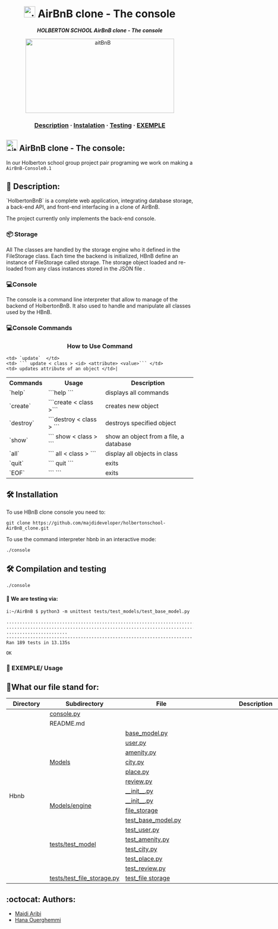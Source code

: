 <h1 align="center">
	<img alt="aitBnB" src="https://cdn.icon-icons.com/icons2/836/PNG/512/Airbnb_icon-icons.com_66791.png" height="30"/> AirBnB clone - The console
</h1>
<p align="center">
	<b><i>HOLBERTON SCHOOL AirBnB clone - The console</i></b><br>
</p>
<p align="center">
 <img alt="aitBnB" src="https://holbertonintranet.s3.amazonaws.com/uploads/medias/2018/6/65f4a1dd9c51265f49d0.png?X-Amz-Algorithm=AWS4-HMAC-SHA256&X-Amz-Credential=AKIARDDGGGOU5BHMTQX4%2F20221012%2Fus-east-1%2Fs3%2Faws4_request&X-Amz-Date=20221012T183534Z&X-Amz-Expires=86400&X-Amz-SignedHeaders=host&X-Amz-Signature=eb102b2bc9818888486dd17244f5b35443a34e6a7b7faac74496db33c4e5c077" height="200" width="400"/> 
</p>
<h3 align="center">
	<a href="##Description">Description</a>
	<span> · </span>
	<a href="#Compilation-and-testing">Instalation</a>
	<span> · </span>
	<a href="#Compilation-and-testing">Testing</a>
	<span> · </span>
	<a href="#EXEMPLE">EXEMPLE</a>
</h3>

##   <img alt="aitBnB" src="https://cdn.icon-icons.com/icons2/836/PNG/512/Airbnb_icon-icons.com_66791.png" height="30"/> AirBnB clone - The console:

In our Holberton school group project pair programing we work on making a `AirBnB-Console0.1`

## 📖 Description: 
 
<p>
`HolbertonBnB` is a complete web application, integrating database storage, a back-end API, and front-end interfacing in a clone of AirBnB.

The project currently only implements the back-end console.
</p>

###  📦 Storage
All The classes are handled by the  storage engine who it defined in the FileStorage class.
Each time the backend is initialized, HBnB define an instance of FileStorage called storage. 
The storage object loaded and re-loaded from any class instances stored in the JSON file . 

###  💻Console 
The console is a command line interpreter that allow to manage of the backend of HolbertonBnB. It also used to handle and manipulate all classes used by the HBnB.

### 💻Console Commands

 <h3 align="center"> How to Use Command </h3>

<table>
<tr>
<th> Commands </th> <th> Usage </th> <th> Description </th>
</tr>
<tr>
	 <td> `help`</td>
	 <td>```help ```</td>
	 <td> displays all commands </td>
</tr>
<tr>
	<td> `create` </td> 
	<td> ```create < class >```</td>
	<td> creates new object   </td> 
</tr>
<tr>
	
	<td> `update`  </td>
	<td> ``` update < class > <id> <attribute> <value>``` </td> 
	<td> updates attribute of an object </td>|
</tr>

<tr>
	<td> `destroy` </td> 
	<td> ```destroy < class > <id>```  </td>    
	<td> destroys specified object </td>
</tr>

<tr>
	<td> `show` </td>   
	<td> ``` show < class > <id> ``` </td>
	<td> show an object from a file, a database </td>
</tr>

<tr>
	<td> `all`  </td>
	<td> ``` all < class > ```</td>
	<td> display all objects in class </td> 
</tr>

<tr>
	<td> `quit`  </td>
	<td> ``` quit ``` </td>
	<td>  exits </td>
</tr>
	<td> `EOF` </td>     
	<td> ```  ``` </td>
	<td> exits </td>                                  
<tr>
	
</tr>
</table>



##  🛠️ Installation
To use HBnB clone console you need to:

```{r mon_bloc, echo = FALSE, WARNING = TRUE}
git clone https://github.com/majdideveloper/holbertonschool-AirBnB_clone.git
```
To use the command interpreter hbnb in an interactive mode:
```{r mon_bloc, echo = FALSE, WARNING = TRUE}
./console
``` 

## 🛠️  Compilation and testing

```{r mon_bloc, echo = FALSE, WARNING = TRUE}
./console

``` 



#### 🔧 We are testing  via:
```{r mon_bloc, echo = FALSE, WARNING = TRUE}
i:~/AirBnB $ python3 -m unittest tests/test_models/test_base_model.py

...................................................................................
...................................................................................
.......................
----------------------------------------------------------------------
Ran 189 tests in 13.135s

OK

```

### 🎥 EXEMPLE/ Usage

## 📂What our file stand for:

<div>

<table class="tg" style="undefined;table-layout: fixed; width: 821px">
<colgroup>
<col style="width: 113px">
<col style="width: 152px">
<col style="width: 219px">
<col style="width: 337px">
</colgroup>
<thead>
  <tr>
    <th>Directory</th>
    <th>Subdirectory</th>
    <th class="tg-zylj">File</th>
    <th class="tg-zg5n">Description</th>
  </tr>
</thead>
<tbody>
  <tr>
    <td rowspan="18">Hbnb</td>
    <td  colspan="2"><a href ="https://github.com/majdideveloper/holbertonschool-AirBnB_clone/blob/main/console.py">console.py </a></td>
    <td></td>
  </tr>
  <tr>
    <td colspan="2">README.md</td>
    <td></td>
  </tr>
  <tr>
    <td  rowspan="7"> <a href ="https://github.com/majdideveloper/holbertonschool-AirBnB_clone/tree/main/models"> Models</a> </td>
    <td> <a href ="https://github.com/majdideveloper/holbertonschool-AirBnB_clone/blob/main/models/base_model.py" > base_model.py </a></td>
    <td></td>
  </tr>
  <tr>
    <td> <a href= "https://github.com/majdideveloper/holbertonschool-AirBnB_clone/blob/main/models/user.py">  user.py </a></td>
    <td></td>
  </tr>
  <tr>
    <td> <a href ="https://github.com/majdideveloper/holbertonschool-AirBnB_clone/blob/main/models/amenity.py">amenity.py </a></td>
    <td></td>
  </tr>
  <tr>
    <td> <a href="https://github.com/majdideveloper/holbertonschool-AirBnB_clone/blob/main/models/city.py">city.py </a></td>
    <td></td>
  </tr>
  <tr>
    <td><a href ="https://github.com/majdideveloper/holbertonschool-AirBnB_clone/blob/main/models/place.py">place.py</a></td>
    <td></td>
  </tr>
  <tr>
    <td><a href ="https://github.com/majdideveloper/holbertonschool-AirBnB_clone/blob/main/models/review.py">review.py </a></td>
    <td></td>
  </tr>
  <tr>
    <td><a href ="https://github.com/majdideveloper/holbertonschool-AirBnB_clone/blob/main/models/__init__.py">__init__.py</a></td>
    <td></td>
  </tr>
  <tr>
    <td rowspan="2"> <a href ="https://github.com/majdideveloper/holbertonschool-AirBnB_clone/tree/main/models/engine">Models/engine</a></td>
    <td> <a href ="https://github.com/majdideveloper/holbertonschool-AirBnB_clone/blob/main/models/engine/__init__.py">__init__.py </a></td>
    <td></td>
  </tr>
  <tr>
    <td><a href ="https://github.com/majdideveloper/holbertonschool-AirBnB_clone/blob/main/models/engine/file_storage.py">file_storage</a></td>
    <td></td>
  </tr>
  <tr>
    <td rowspan="6"> <a href="https://github.com/majdideveloper/holbertonschool-AirBnB_clone/tree/main/tests/test_models">tests/test_model</a></td>
    <td> <a href ="https://github.com/majdideveloper/holbertonschool-AirBnB_clone/blob/main/tests/test_models/test_base_model.py">test_base_model.py </a></td>
    <td></td>
  </tr>
  <tr>
    <td> <a href="https://github.com/majdideveloper/holbertonschool-AirBnB_clone/blob/main/tests/test_models/test_user.py">test_user.py</a></td>
    <td></td>
  </tr>
  <tr>
    <td><a href ="https://github.com/majdideveloper/holbertonschool-AirBnB_clone/blob/main/tests/test_models/test_amenity.py">test_amenity.py </a></td>
    <td></td>
  </tr>
  <tr>
    <td><a href="https://github.com/majdideveloper/holbertonschool-AirBnB_clone/blob/main/tests/test_models/test_city.py">test_city.py</a></td>
    <td></td>
  </tr>
  <tr>
    <td><a href ="https://github.com/majdideveloper/holbertonschool-AirBnB_clone/blob/main/tests/test_models/test_place.py">test_place.py</a></td>
    <td></td>
  </tr>
  <tr>
    <td><a href="https://github.com/majdideveloper/holbertonschool-AirBnB_clone/blob/main/tests/test_models/test_review.py">test_review.py</td>
    <td></td>
  </tr>
  <tr>
    <td><a href = "https://github.com/majdideveloper/holbertonschool-AirBnB_clone/tree/main/tests/test_models/test_engine">tests/test_file_storage.py </a></td>
    <td><a href ="https://github.com/majdideveloper/holbertonschool-AirBnB_clone/blob/main/tests/test_models/test_engine/test_file_storage.py">test_file storage</a></td>
    <td></td>
  </tr>
</tbody>
</table>
 
 </div>

## :octocat: Authors:

* [Majdi Aribi](https://github.com/majdideveloper)
* [Hana Ouerghemmi](https://github.com/HanaOuerghemmi)
